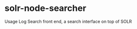 solr-node-searcher
==================

Usage Log Search front end, a search interface on top of SOLR 

